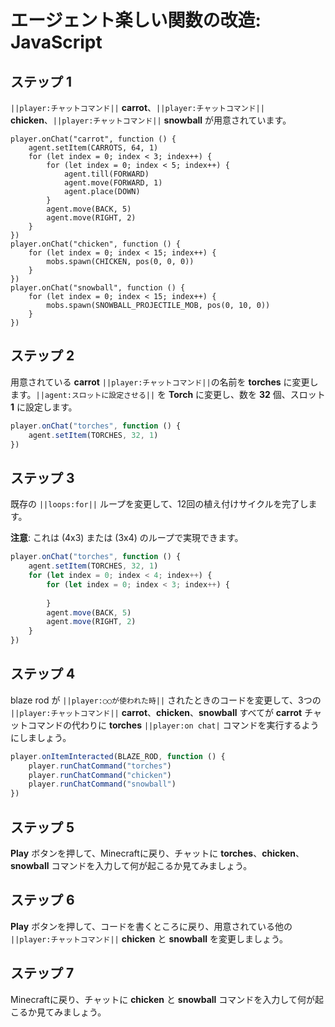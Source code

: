 # エージェント楽しい関数の改造: JavaScript

## ステップ 1
``||player:チャットコマンド||`` **carrot**、``||player:チャットコマンド||`` **chicken**、``||player:チャットコマンド||`` **snowball** が用意されています。

```template
player.onChat("carrot", function () {
    agent.setItem(CARROTS, 64, 1)
    for (let index = 0; index < 3; index++) {
        for (let index = 0; index < 5; index++) {
            agent.till(FORWARD)
            agent.move(FORWARD, 1)
            agent.place(DOWN)
        }
        agent.move(BACK, 5)
        agent.move(RIGHT, 2)
    }
})
player.onChat("chicken", function () {
    for (let index = 0; index < 15; index++) {
        mobs.spawn(CHICKEN, pos(0, 0, 0))
    }
})
player.onChat("snowball", function () {
    for (let index = 0; index < 15; index++) {
        mobs.spawn(SNOWBALL_PROJECTILE_MOB, pos(0, 10, 0))
    }
})
```

## ステップ 2
用意されている **carrot** ``||player:チャットコマンド||``の名前を **torches** に変更します。``||agent:スロットに設定させる||`` を **Torch** に変更し、数を **32** 個、スロット **1** に設定します。

```javascript
player.onChat("torches", function () {
    agent.setItem(TORCHES, 32, 1)
})
```

## ステップ 3

既存の ``||loops:for||`` ループを変更して、12回の植え付けサイクルを完了します。

**注意**: これは (4x3) または (3x4) のループで実現できます。

```javascript
player.onChat("torches", function () {
    agent.setItem(TORCHES, 32, 1)
    for (let index = 0; index < 4; index++) {
        for (let index = 0; index < 3; index++) {
        	
        }
        agent.move(BACK, 5)
        agent.move(RIGHT, 2)
    }
})
```

## ステップ 4
blaze rod が ``||player:○○が使われた時||`` されたときのコードを変更して、3つの ``||player:チャットコマンド||`` **carrot**、**chicken**、**snowball** すべてが **carrot** チャットコマンドの代わりに **torches** ``||player:on chat|`` コマンドを実行するようにしましょう。

```javascript
player.onItemInteracted(BLAZE_ROD, function () { 
    player.runChatCommand("torches") 
    player.runChatCommand("chicken") 
    player.runChatCommand("snowball") 
})
```

## ステップ 5
**Play** ボタンを押して、Minecraftに戻り、チャットに **torches**、**chicken**、**snowball** コマンドを入力して何が起こるか見てみましょう。

## ステップ 6
**Play** ボタンを押して、コードを書くところに戻り、用意されている他の ``||player:チャットコマンド||`` **chicken** と **snowball** を変更しましょう。

## ステップ 7
Minecraftに戻り、チャットに **chicken** と **snowball** コマンドを入力して何が起こるか見てみましょう。